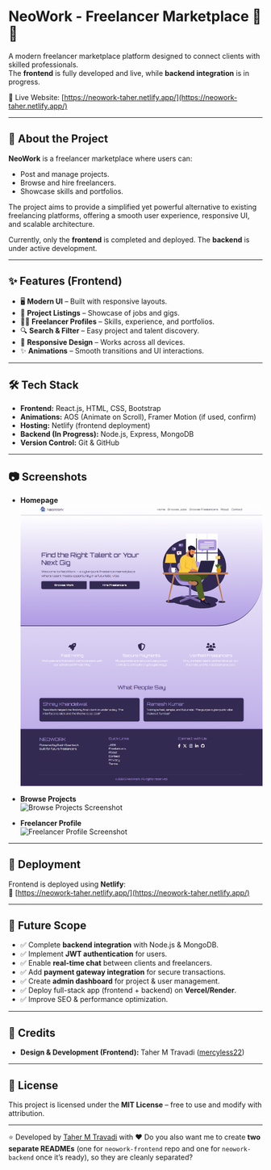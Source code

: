 # NeoWork - Freelancer Marketplace 💼✨  

A modern freelancer marketplace platform designed to connect clients with skilled professionals.  
The **frontend** is fully developed and live, while **backend integration** is in progress.  

🔗 Live Website: [https://neowork-taher.netlify.app/](https://neowork-taher.netlify.app/)  

---

## 📖 About the Project  
**NeoWork** is a freelancer marketplace where users can:  
- Post and manage projects.  
- Browse and hire freelancers.  
- Showcase skills and portfolios.  

The project aims to provide a simplified yet powerful alternative to existing freelancing platforms, offering a smooth user experience, responsive UI, and scalable architecture.  

Currently, only the **frontend** is completed and deployed. The **backend** is under active development.  

---

## ✨ Features (Frontend)  
- 🖥️ **Modern UI** – Built with responsive layouts.  
- 📂 **Project Listings** – Showcase of jobs and gigs.  
- 👨‍💻 **Freelancer Profiles** – Skills, experience, and portfolios.  
- 🔍 **Search & Filter** – Easy project and talent discovery.  
- 🚀 **Responsive Design** – Works across all devices.  
- ✨ **Animations** – Smooth transitions and UI interactions.  

---

## 🛠️ Tech Stack  
- **Frontend:** React.js, HTML, CSS, Bootstrap  
- **Animations:** AOS (Animate on Scroll), Framer Motion (if used, confirm)  
- **Hosting:** Netlify (frontend deployment)  
- **Backend (In Progress):** Node.js, Express, MongoDB  
- **Version Control:** Git & GitHub  

---

## 📷 Screenshots  

- **Homepage**  
  ![Homepage Screenshot](screenshots/homepage.png)  

- **Browse Projects**  
  ![Browse Projects Screenshot](screenshots/browse-projects.png)  

- **Freelancer Profile**  
  ![Freelancer Profile Screenshot](screenshots/freelancer-profile.png)  

---

## 🚀 Deployment  
Frontend is deployed using **Netlify**:  
🔗 [https://neowork-taher.netlify.app/](https://neowork-taher.netlify.app/)  

---

## 📌 Future Scope

* ✅ Complete **backend integration** with Node.js & MongoDB.
* ✅ Implement **JWT authentication** for users.
* ✅ Enable **real-time chat** between clients and freelancers.
* ✅ Add **payment gateway integration** for secure transactions.
* ✅ Create **admin dashboard** for project & user management.
* ✅ Deploy full-stack app (frontend + backend) on **Vercel/Render**.
* ✅ Improve SEO & performance optimization.

---

## 🤝 Credits

* **Design & Development (Frontend):** Taher M Travadi ([mercyless22](https://github.com/mercyless22))

---

## 📜 License

This project is licensed under the **MIT License** – free to use and modify with attribution.

---

⭐️ Developed by [Taher M Travadi](https://github.com/mercyless22) with ❤️
Do you also want me to create **two separate READMEs** (one for `neowork-frontend` repo and one for `neowork-backend` once it’s ready), so they are cleanly separated?
```
